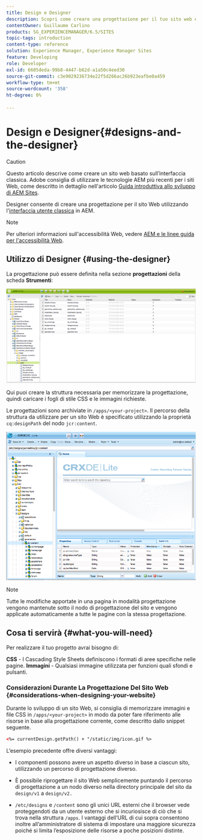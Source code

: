 ```yaml
---
title: Design e Designer
description: Scopri come creare una progettazione per il tuo sito web e in AEM utilizzando Designer.
contentOwner: Guillaume Carlino
products: SG_EXPERIENCEMANAGER/6.5/SITES
topic-tags: introduction
content-type: reference
solution: Experience Manager, Experience Manager Sites
feature: Developing
role: Developer
exl-id: 6605deda-99b8-4447-b62d-a1a50c4eed30
source-git-commit: c3e9029236734e22f5d266ac26b923eafbe0a459
workflow-type: tm+mt
source-wordcount: '358'
ht-degree: 0%

---
```


# Design e Designer{#designs-and-the-designer}

>[!CAUTION]
>
>Questo articolo descrive come creare un sito web basato sull’interfaccia classica. Adobe consiglia di utilizzare le tecnologie AEM più recenti per i siti Web, come descritto in dettaglio nell&#39;articolo [Guida introduttiva allo sviluppo di AEM Sites](/help/sites-developing/getting-started.md).

Designer consente di creare una progettazione per il sito Web utilizzando l&#39;[interfaccia utente classica](/help/sites-classic-ui-authoring/classicui.md) in AEM.

>[!NOTE]
>
>Per ulteriori informazioni sull&#39;accessibilità Web, vedere [AEM e le linee guida per l&#39;accessibilità Web](/help/managing/web-accessibility.md).

## Utilizzo di Designer {#using-the-designer}

La progettazione può essere definita nella sezione **progettazioni** della scheda **Strumenti**:

![schermata_shot_2012-02-01at30237pm](assets/screen_shot_2012-02-01at30237pm.png)

Qui puoi creare la struttura necessaria per memorizzare la progettazione, quindi caricare i fogli di stile CSS e le immagini richieste.

Le progettazioni sono archiviate in `/apps/<your-project>`. Il percorso della struttura da utilizzare per un sito Web è specificato utilizzando la proprietà `cq:designPath` del nodo `jcr:content`.

![chlimage_1-74](assets/chlimage_1-74a.png)

>[!NOTE]
>
>Tutte le modifiche apportate in una pagina in modalità progettazione vengono mantenute sotto il nodo di progettazione del sito e vengono applicate automaticamente a tutte le pagine con la stessa progettazione.

## Cosa ti servirà {#what-you-will-need}

Per realizzare il tuo progetto avrai bisogno di:

**CSS** - I Cascading Style Sheets definiscono i formati di aree specifiche nelle pagine.
**Immagini** - Qualsiasi immagine utilizzata per funzioni quali sfondi e pulsanti.

### Considerazioni Durante La Progettazione Del Sito Web {#considerations-when-designing-your-website}

Durante lo sviluppo di un sito Web, si consiglia di memorizzare immagini e file CSS in `/apps/<your-project>` in modo da poter fare riferimento alle risorse in base alla progettazione corrente, come descritto dallo snippet seguente.

```xml
<%= currentDesign.getPath() + "/static/img/icon.gif %>
```

L’esempio precedente offre diversi vantaggi:

* I componenti possono avere un aspetto diverso in base a ciascun sito, utilizzando un percorso di progettazione diverso.
* È possibile riprogettare il sito Web semplicemente puntando il percorso di progettazione a un nodo diverso nella directory principale del sito da `design/v1` a `design/v2.`

* `/etc/designs` e `/content` sono gli unici URL esterni che il browser vede proteggendoti da un utente esterno che si incuriosisce di ciò che si trova nella struttura `/apps`. I vantaggi dell’URL di cui sopra consentono inoltre all’amministratore di sistema di impostare una maggiore sicurezza poiché si limita l’esposizione delle risorse a poche posizioni distinte.
